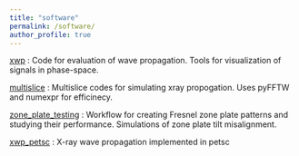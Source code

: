 ```yaml
---
title: "software"
permalink: /software/
author_profile: true
---
```


[xwp](https://github.com/s-sajid-ali/xwp) : Code for evaluation of wave propagation. Tools for visualization of signals in phase-space.

[multislice](https://github.com/s-sajid-ali/multislice) : Multislice codes for simulating xray propogation. Uses pyFFTW and numexpr for efficinecy.

[zone_plate_testing](https://github.com/s-sajid-ali/zone_plate_testing) : Workflow for creating Fresnel zone plate patterns and studying their performance. Simulations of zone plate tilt misalignment.

[xwp_petsc](https://github.com/s-sajid-ali/xwp_petsc) : X-ray wave propagation implemented in petsc
